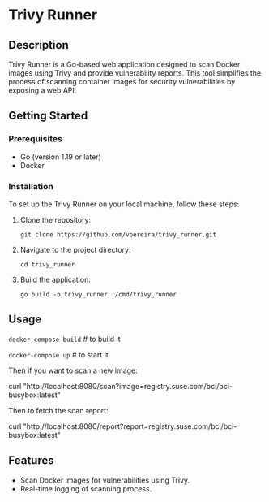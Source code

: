 # Trivy Runner

## Description
Trivy Runner is a Go-based web application designed to scan Docker images using Trivy and provide vulnerability reports. This tool simplifies the process of scanning container images for security vulnerabilities by exposing a web API.

## Getting Started

### Prerequisites
- Go (version 1.19 or later)
- Docker

### Installation

To set up the Trivy Runner on your local machine, follow these steps:

1. Clone the repository:
   ```
   git clone https://github.com/vpereira/trivy_runner.git
   ```
2. Navigate to the project directory:
   ```
   cd trivy_runner
   ```
3. Build the application:
   ```
   go build -o trivy_runner ./cmd/trivy_runner
   ```

## Usage

`docker-compose build` # to build it

`docker-compose up` # to start it

Then if you want to scan a new image:

curl "http://localhost:8080/scan?image=registry.suse.com/bci/bci-busybox:latest"

Then to fetch the scan report:

curl "http://localhost:8080/report?report=registry.suse.com/bci/bci-busybox:latest"


## Features

- Scan Docker images for vulnerabilities using Trivy.
- Real-time logging of scanning process.

